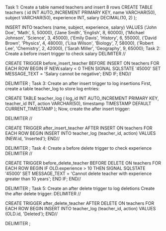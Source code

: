 Task 1: Create a table named teachers and insert 8 rows
CREATE TABLE teachers (
    id INT AUTO_INCREMENT PRIMARY KEY,
    name VARCHAR(50),
    subject VARCHAR(50),
    experience INT,
    salary DECIMAL(10, 2)
);

INSERT INTO teachers (name, subject, experience, salary) VALUES
('John Doe', 'Math', 5, 50000),
('Jane Smith', 'English', 8, 60000),
('Michael Johnson', 'Science', 3, 45000),
('Emily Davis', 'History', 6, 55000),
('David Brown', 'Physics', 4, 48000),
('Lisa Wilson', 'Biology', 7, 58000),
('Robert Lee', 'Chemistry', 2, 42000),
('Sarah Miller', 'Geography', 9, 65000);
Task 2: Create a before insert trigger to check salary
DELIMITER //

CREATE TRIGGER before_insert_teacher
BEFORE INSERT ON teachers
FOR EACH ROW
BEGIN
    IF NEW.salary < 0 THEN
        SIGNAL SQLSTATE '45000'
        SET MESSAGE_TEXT = 'Salary cannot be negative';
    END IF;
END//

DELIMITER ;
Task 3: Create an after insert trigger to log insertions
First, create a table teacher_log to store log entries:

CREATE TABLE teacher_log (
    log_id INT AUTO_INCREMENT PRIMARY KEY,
    teacher_id INT,
    action VARCHAR(50),
    timestamp TIMESTAMP DEFAULT CURRENT_TIMESTAMP
);
Now, create the after insert trigger:

DELIMITER //

CREATE TRIGGER after_insert_teacher
AFTER INSERT ON teachers
FOR EACH ROW
BEGIN
    INSERT INTO teacher_log (teacher_id, action)
    VALUES (NEW.id, 'Inserted');
END//

DELIMITER ;
Task 4: Create a before delete trigger to check experience
DELIMITER //

CREATE TRIGGER before_delete_teacher
BEFORE DELETE ON teachers
FOR EACH ROW
BEGIN
    IF OLD.experience > 10 THEN
        SIGNAL SQLSTATE '45000'
        SET MESSAGE_TEXT = 'Cannot delete teacher with experience greater than 10 years';
    END IF;
END//

DELIMITER ;
Task 5: Create an after delete trigger to log deletions
Create the after delete trigger:
DELIMITER //

CREATE TRIGGER after_delete_teacher
AFTER DELETE ON teachers
FOR EACH ROW
BEGIN
    INSERT INTO teacher_log (teacher_id, action)
    VALUES (OLD.id, 'Deleted');
END//

DELIMITER ;

